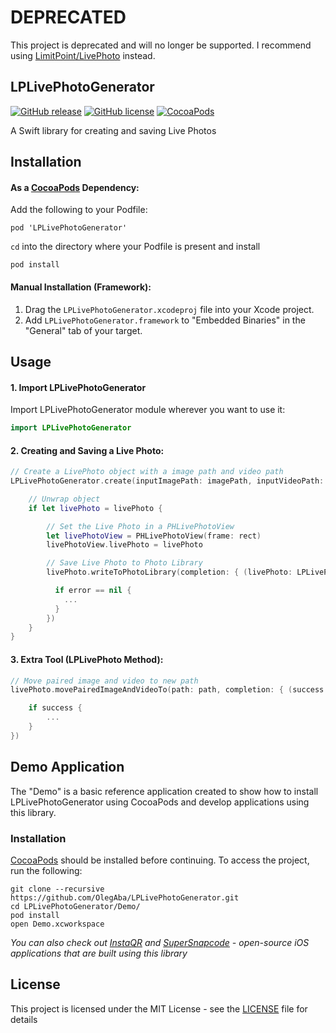 # DEPRECATED

This project is deprecated and will no longer be supported. I recommend using [LimitPoint/LivePhoto](https://github.com/LimitPoint/LivePhoto) instead.

## LPLivePhotoGenerator

[![GitHub release](https://img.shields.io/github/release/OlegAba/LPLivePhotoGenerator.svg)](https://github.com/OlegAba/LPLivePhotoGenerator/releases)
[![GitHub license](https://img.shields.io/github/license/OlegAba/LPLivePhotoGenerator.svg)](https://github.com/OlegAba/LPLivePhotoGenerator/blob/master/LICENSE)
[![CocoaPods](https://img.shields.io/cocoapods/v/LPLivePhotoGenerator.svg)](https://cocoapods.org/pods/LPLivePhotoGenerator)

A Swift library for creating and saving Live Photos

## Installation

#### As a [CocoaPods](https://cocoapods.org) Dependency:
Add the following to your Podfile:
```
pod 'LPLivePhotoGenerator'
```
`cd` into the directory where your Podfile is present and install
```
pod install
```

#### Manual Installation (Framework):
1. Drag the `LPLivePhotoGenerator.xcodeproj` file into your Xcode project.
2. Add `LPLivePhotoGenerator.framework` to "Embedded Binaries" in the "General" tab of your target.

## Usage

#### 1. Import LPLivePhotoGenerator
Import LPLivePhotoGenerator module wherever you want to use it:
```swift
import LPLivePhotoGenerator
```

#### 2. Creating and Saving a Live Photo:
```swift
// Create a LivePhoto object with a image path and video path
LPLivePhotoGenerator.create(inputImagePath: imagePath, inputVideoPath: videoPath) { (livePhoto: LPLivePhoto?, error: Error?) in

    // Unwrap object
    if let livePhoto = livePhoto {

        // Set the Live Photo in a PHLivePhotoView
        let livePhotoView = PHLivePhotoView(frame: rect)
        livePhotoView.livePhoto = livePhoto

        // Save Live Photo to Photo Library
        livePhoto.writeToPhotoLibrary(completion: { (livePhoto: LPLivePhoto, error: Error?) in

          if error == nil {
            ...
          }
        })
    }
}
```

#### 3. Extra Tool (LPLivePhoto Method):
```swift
// Move paired image and video to new path
livePhoto.movePairedImageAndVideoTo(path: path, completion: { (success: Bool, error: Error?) in

    if success {
        ...
    }
})
```

## Demo Application
The "Demo" is a basic reference application created to show how to install LPLivePhotoGenerator using CocoaPods and develop applications using this library.

### Installation
[CocoaPods](https://cocoapods.org) should be installed before continuing.
To access the project, run the following:
```
git clone --recursive https://github.com/OlegAba/LPLivePhotoGenerator.git
cd LPLivePhotoGenerator/Demo/
pod install
open Demo.xcworkspace
```

_You can also check out [InstaQR](https://github.com/OlegAba/InstaQR) and [SuperSnapcode](https://github.com/OlegAba/SuperSnapcode) - open-source iOS applications that are built using this library_

## License
This project is licensed under the MIT License - see the [LICENSE](https://github.com/OlegAba/LivePhotoGenerator/blob/master/LICENSE) file for details
